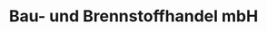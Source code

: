 ---
title: "Bau- und Brennstoffhandel mbH"
url: /riestedt/bau-und-brennstoffhandel-mbh/
shop: Lebensmittel
---